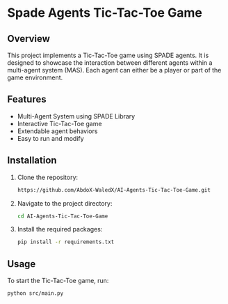 # Spade Agents Tic-Tac-Toe Game

## Overview

This project implements a Tic-Tac-Toe game using SPADE agents. It is designed to showcase the interaction between different agents within a multi-agent system (MAS). Each agent can either be a player or part of the game environment.

## Features

- Multi-Agent System using SPADE Library
- Interactive Tic-Tac-Toe game
- Extendable agent behaviors
- Easy to run and modify

## Installation

1. Clone the repository:
    ```bash
    https://github.com/AbdoX-WaledX/AI-Agents-Tic-Tac-Toe-Game.git
    ```
2. Navigate to the project directory:
    ```bash
    cd AI-Agents-Tic-Tac-Toe-Game
    ```
3. Install the required packages:
    ```bash
    pip install -r requirements.txt
    ```

## Usage

To start the Tic-Tac-Toe game, run:
```bash
python src/main.py

